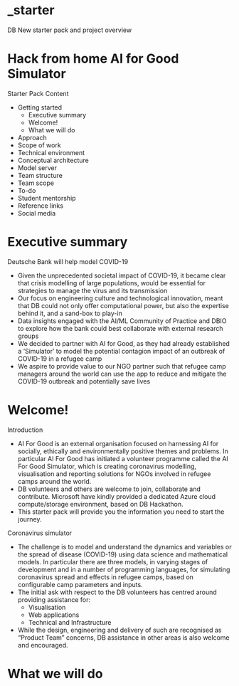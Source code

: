 # _starter
DB New starter pack and project overview

# Hack from home AI for Good Simulator
Starter Pack
Content
* Getting started
  * Executive summary
  * Welcome!
  * What we will do
* Approach
* Scope of work
* Technical environment
* Conceptual architecture
* Model server
* Team structure
* Team scope
* To-do
* Student mentorship
* Reference links
* Social media

# Executive summary
Deutsche Bank will help model COVID-19
* Given the unprecedented societal impact of COVID-19, it became clear that crisis modelling of large populations, would be essential for strategies to manage the virus and its transmission
* Our focus on engineering culture and technological innovation, meant that DB could not only offer computational power, but also the expertise behind it, and a sand-box to play-in
* Data insights engaged with the AI/ML Community of Practice and DBIO to explore how the bank could best collaborate with external research groups
* We decided to partner with AI for Good, as they had already established a ‘Simulator’ to model the potential contagion impact of an outbreak of COVID-19 in a refugee camp
* We aspire to provide value to our NGO partner such that refugee camp managers around the world can use the app to reduce and mitigate the COVID-19 outbreak and potentially save lives

# Welcome!
Introduction
* AI For Good is an external organisation focused on harnessing AI for socially, ethically and environmentally positive themes and problems. In particular AI For Good has initiated a volunteer programme called the AI For Good Simulator, which is creating coronavirus modelling, visualisation and reporting solutions for NGOs involved in refugee camps around the world.
* DB volunteers and others are welcome to join, collaborate and contribute. Microsoft have kindly provided a dedicated Azure cloud compute/storage environment, based on DB Hackathon.
* This starter pack will provide you the information you need to start the journey. 

Coronavirus simulator
* The challenge is to model and understand the dynamics and variables or the spread of disease (COVID-19) using data science and mathematical models. In particular there are three models, in varying stages of development and in a number of programming languages, for simulating coronavirus spread and effects in refugee camps, based on configurable camp parameters and inputs.
* The initial ask with respect to the DB volunteers has centred around providing assistance for:
  - Visualisation
  - Web applications
  - Technical and Infrastructure
* While the design, engineering and delivery of such are recognised as “Product Team” concerns, DB assistance in other areas is also welcome and encouraged. 

# What we will do
